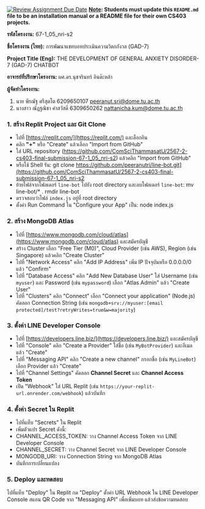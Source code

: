 [![Review Assignment Due Date](https://classroom.github.com/assets/deadline-readme-button-22041afd0340ce965d47ae6ef1cefeee28c7c493a6346c4f15d667ab976d596c.svg)](https://classroom.github.com/a/w8H8oomW)
**<ins>Note</ins>: Students must update this `README.md` file to be an installation manual or a README file for their own CS403 projects.**

**รหัสโครงงาน:** 67-1_05_nri-s2

**ชื่อโครงงาน (ไทย):** การพัฒนาแชทบอทประเมินความวิตกกังวล (GAD-7)

**Project Title (Eng):** THE DEVELOPMENT OF GENERAL ANXIETY DISORDER-7 (GAD-7) CHATBOT

**อาจารย์ที่ปรึกษาโครงงาน:** ผศ.ดร.นุชจรินทร์ อินต๊ะหล้า

**ผู้จัดทำโครงงาน:**
1. นาย พีรณัฐ ศรีสุตโต 6209650107 peeranut.sri@dome.tu.ac.th
2. นางสาว ณัฎฐณิชา คำสวัสดิ์ 6309650262 nattanicha.kum@dome.tu.ac.th
   
### 1. สร้าง Replit Project และ Git Clone
- ไปที่ [https://replit.com/](https://replit.com/) และล็อกอิน
- คลิก **"+"** หรือ "Create" แล้วเลือก "Import from GitHub"
- ใส่ URL repository (https://github.com/ComSciThammasatU/2567-2-cs403-final-submission-67-1_05_nri-s2) แล้วคลิก "Import from GitHub"
- หรือใช้ Shell รัน: git clone https://github.com/peeranutri/line-bot.git](https://github.com/ComSciThammasatU/2567-2-cs403-final-submission-67-1_05_nri-s2
- ย้ายไฟล์จากโฟลเดอร์ `line-bot` ไปยัง root directory และลบโฟลเดอร์ `line-bot`:
mv line-bot/* .
rmdir line-bot
- ตรวจสอบว่าไฟล์ `index.js` อยู่ที่ root directory
- ตั้งค่า Run Command ใน "Configure your App" เป็น:
node index.js
### 2. สร้าง MongoDB Atlas
- ไปที่ [https://www.mongodb.com/cloud/atlas](https://www.mongodb.com/cloud/atlas) และสมัครบัญชี
- สร้าง Cluster เลือก "Free Tier (M0)", Cloud Provider (เช่น AWS), Region (เช่น Singapore) แล้วคลิก "Create Cluster"
- ไปที่ "Network Access" คลิก "Add IP Address" เพิ่ม IP ปัจจุบันหรือ 0.0.0.0/0 แล้ว "Confirm"
- ไปที่ "Database Access" คลิก "Add New Database User" ใส่ Username (เช่น `myuser`) และ Password (เช่น `mypassword`) เลือก "Atlas Admin" แล้ว "Create User"
- ไปที่ "Clusters" คลิก "Connect" เลือก "Connect your application" (Node.js) คัดลอก Connection String (เช่น `mongodb+srv://myuser:[email protected]/test?retryWrites=true&w=majority`)

### 3. ตั้งค่า LINE Developer Console
- ไปที่ [https://developers.line.biz/](https://developers.line.biz/) และสมัครบัญชี
- ไปที่ "Console" คลิก "Create a Provider" ใส่ชื่อ (เช่น `MyBotProvider`) และอีเมล แล้ว "Create"
- ไปที่ "Messaging API" คลิก "Create a new channel" กรอกชื่อ (เช่น `MyLineBot`) เลือก Provider แล้ว "Create"
- ไปที่ "Channel Settings" คัดลอก **Channel Secret** และ **Channel Access Token**
- เปิด "Webhook" ใส่ URL Replit (เช่น `https://your-replit-url.onrender.com/webhook`) แล้วบันทึก

### 4. ตั้งค่า Secret ใน Replit
- ไปที่แท็บ "Secrets" ใน Replit
- เพิ่มตัวแปร Secret ดังนี้:
- CHANNEL_ACCESS_TOKEN: วาง Channel Access Token จาก LINE Developer Console
- CHANNEL_SECRET: วาง Channel Secret จาก LINE Developer Console
- MONGODB_URI: วาง Connection String จาก MongoDB Atlas
- บันทึกการเปลี่ยนแปลง

### 5. Deploy และทดสอบ
ไปที่แท็บ "Deploy" ใน Replit กด "Deploy"
ตั้งค่า URL Webhook ใน LINE Developer Console
สแกน QR Code จาก "Messaging API" เพื่อเพิ่มบอท แล้วส่งข้อความทดสอบ
  
